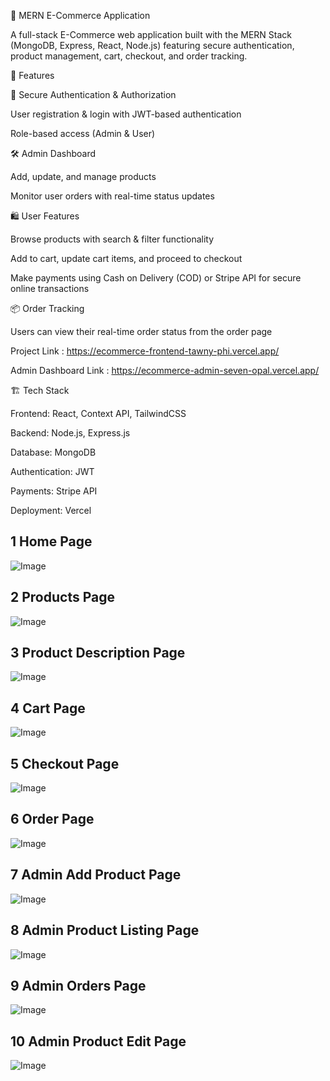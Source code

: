 🛒 MERN E-Commerce Application

A full-stack E-Commerce web application built with the MERN Stack (MongoDB, Express, React, Node.js) featuring secure authentication, product management, cart, checkout, and order tracking.

🚀 Features

🔐 Secure Authentication & Authorization

User registration & login with JWT-based authentication

Role-based access (Admin & User)

🛠️ Admin Dashboard

Add, update, and manage products

Monitor user orders with real-time status updates

🛍️ User Features

Browse products with search & filter functionality

Add to cart, update cart items, and proceed to checkout

Make payments using Cash on Delivery (COD) or Stripe API for secure online transactions

📦 Order Tracking

Users can view their real-time order status from the order page

Project Link : https://ecommerce-frontend-tawny-phi.vercel.app/

Admin Dashboard Link : https://ecommerce-admin-seven-opal.vercel.app/

🏗️ Tech Stack

Frontend: React, Context API, TailwindCSS

Backend: Node.js, Express.js

Database: MongoDB

Authentication: JWT

Payments: Stripe API

Deployment: Vercel

## 1 Home Page

![Image](https://github.com/user-attachments/assets/033db748-3ccf-4043-9424-ef0f199bbb23)

## 2 Products Page

![Image](https://github.com/user-attachments/assets/8df96866-f7df-44eb-9b40-626bc59d8d3f)

## 3 Product Description Page

![Image](https://github.com/user-attachments/assets/7526761c-246a-4628-b9ba-76a4535e79c1)

## 4 Cart Page

![Image](https://github.com/user-attachments/assets/dd74c4ee-2346-4965-889a-0b652bab2b96)

## 5 Checkout Page

![Image](https://github.com/user-attachments/assets/5b50e7fd-9917-4c01-ba89-cb48032a724d)

## 6 Order Page

![Image](https://github.com/user-attachments/assets/59222044-6a20-4a6f-a9b1-d4ad65d0484f)

## 7 Admin Add Product Page

![Image](https://github.com/user-attachments/assets/d8e2d076-2b0b-4684-95e6-4402489ea18f)

## 8 Admin Product Listing Page

![Image](https://github.com/user-attachments/assets/d5317c14-db6e-4547-b6bf-1b5ff1d1a89e)

## 9 Admin Orders Page

![Image](https://github.com/user-attachments/assets/94e32c57-c0b2-4353-a9b0-626f0583feee)

## 10 Admin Product Edit Page

![Image](https://github.com/user-attachments/assets/4f674522-bee5-4db8-a823-3d7e2883e665)
